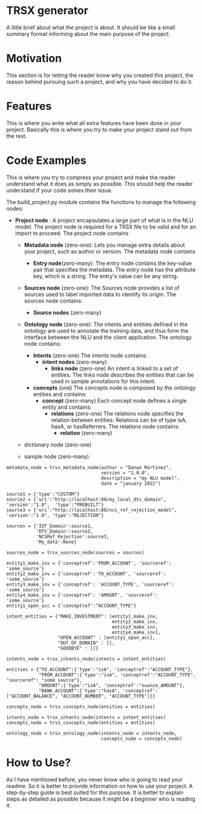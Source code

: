 # TRSX generator
A little brief about what the project is about. It should be like a small summary format
 informing about the main purpose of the project.
# Motivation
This section is for letting the reader know why you created this project, the reason 
behind pursuing such a project, and why you have decided to do it.
# Features
This is where you write what all extra features have been done in your project.
 Basically this is where you try to make your project stand out from the rest.

# Code Examples
This is where you try to compress your project and make the reader understand
 what it does as simply as possible. This should help the reader understand if your code
  solves their issue.
  

The build_project.py module contains the functions to manage the following nodes: 

- **Project node** : A project encapsulates a large part of what is in the NLU model.
 The project node is required for a TRSX file to be valid and for an import to proceed.
 The project node contains 
    - **Metadata node** (zero-one):
    Lets you manage extra details about your project, such as author or version.
    The metadata node contains
        - **Entry node**(zero-many):
        The entry node contains the key-value pair that specifies the metadata.
        The entry node has the attribute key, which is a string. The entry's value can be any string.
    - **Sources node** (zero-one): 
    The Sources node provides a list of sources used to label imported data to identify its origin.
    The sources node contains:
        - **Source nodes** (zero-many)
    - **Ontology node** (zero-one):
    The intents and entities defined in the ontology are used to annotate the training data, and thus 
    form the interface between the NLU and the client application. The ontology node contains:
        - **Intents** (zero-one)
        The intents node contains:
            - **intent nodes** (zero-many)
                - **links node** (zero-one)
                An intent is linked to a set of entities. The links node describes the entities that can be used in 
                sample annotations for this intent.
        - **concepts** (one)
        The concepts node is composed by the ontology entities and contains: 
            - **concept** (zero-many)
            Each concept node defines a single entity and contains: 
                - **relations** (zero-one)
                The relations node specifies the relation between entities. Relations can be of type isA, hasA, 
                or hasReferrers. The relations node contains:
                    - **relation** (zero-many) 
                
    - dictionary node (zero-one)
    - sample node (zero-many).
  
```
metadata_node = trsx_metadata_node(author = "Danae Martinez",
                                   version = "1.0.0",
                                   description = "my NLU model",
                                   date = "january 2022")
```

```
source1 = {'type':"CUSTOM"}
source2 = {'uri':"http://localhost:80/my_local_dtv_domain",  'version':"1.0",  'type':"PREBUILT"}
source3 = {'uri':"http://localhost:80/ncs_ref_rejection_model", 'version':"1.0", 'type':"REJECTION"}

sources = {'IOT_Domain':source1,
           'DTV_Domain':source2,
           'NCSRef_Rejection':source3,
           'My_data':None}

sources_node = trsx_sources_node(sources = sources)
```  

```  
entity1_make_inv = {'conceptref':'FROM_ACCOUNT', 'sourceref': 'some_source'}
entity2_make_inv = {'conceptref':'TO_ACCOUNT', 'sourceref': 'some_source'}
entity3_make_inv = {'conceptref': 'ACCOUNT_TYPE', 'sourceref': 'some_source'}
entity4_make_inv = {'conceptref': 'AMOUNT', 'sourceref': 'some_source'}
entity1_open_acc = {'conceptref':"ACCOUNT_TYPE"}

intent_entities = {"MAKE_INVESTMENT": [entity1_make_inv, 
                                       entity2_make_inv, 
                                       entity3_make_inv, 
                                       entity4_make_inv],
                   "OPEN_ACCOUNT" : [entity1_open_acc],
                   "OUT_OF_DOMAIN" : [],
                   "GOODBYE" : []}

intents_node = trsx_intents_node(intents = intent_entities)
``` 

``` 
entities = {"TO_ACCOUNT":{'type':"isA", 'conceptref':"ACCOUNT_TYPE"},
            "FROM_ACCOUNT":{'type':"isA", 'conceptref':"ACCOUNT_TYPE", "sourceref": "some source"},
            "AMOUNT":{'type':"isA", 'conceptref':"nuance_AMOUNT"},
            "BANK_ACCOUNT":{'type':"hasA", 'conceptref':["ACCOUNT_BALANCE", "ACCOUNT_NUMBER", "ACCOUNT_TYPE"]}}
            
concepts_node = trsx_concepts_node(entities = entities)            
```  

``` 
intents_node = trsx_intents_node(intents = intent_entities)
concepts_node = trsx_concepts_node(entities = entities)

ontology_node = trsx_ontology_node(intents_node = intents_node,
                                   concepts_node = concepts_node)
```  

# How to Use?
As I have mentioned before, you never know who is going to read your readme. 
So it is better to provide information on how to use your project. A step-by-step guide 
is best suited for this purpose. It is better to explain steps as detailed as possible
 because it might be a beginner who is reading it.
